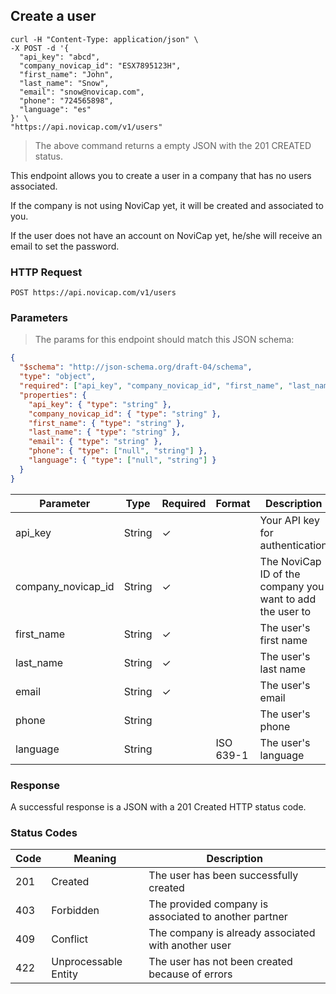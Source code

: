 ## Create a user

```shell
curl -H "Content-Type: application/json" \
-X POST -d '{
  "api_key": "abcd",
  "company_novicap_id": "ESX7895123H",
  "first_name": "John",
  "last_name": "Snow",
  "email": "snow@novicap.com",
  "phone": "724565898",
  "language": "es"
}' \
"https://api.novicap.com/v1/users"
```

> The above command returns a empty JSON with the 201 CREATED status.

This endpoint allows you to create a user in a company that has no users associated.

If the company is not using NoviCap yet, it will be created and associated to you.

If the user does not have an account on NoviCap yet, he/she will receive an email to set the password.

### HTTP Request

`POST https://api.novicap.com/v1/users`

### Parameters

> The params for this endpoint should match this JSON schema:

```json
{
  "$schema": "http://json-schema.org/draft-04/schema",
  "type": "object",
  "required": ["api_key", "company_novicap_id", "first_name", "last_name", "email"],
  "properties": {
    "api_key": { "type": "string" },
    "company_novicap_id": { "type": "string" },
    "first_name": { "type": "string" },
    "last_name": { "type": "string" },
    "email": { "type": "string" },
    "phone": { "type": ["null", "string"] },
    "language": { "type": ["null", "string"] }
  }
}
```

| Parameter          | Type   | Required | Format    | Description                                               |
|--------------------|--------|----------|-----------|-----------------------------------------------------------|
| api_key            | String | ✓        |           | Your API key for authentication                           |
| company_novicap_id | String | ✓        |           | The NoviCap ID of the company you want to add the user to |
| first_name         | String | ✓        |           | The user's first name                                     |
| last_name          | String | ✓        |           | The user's last name                                      |
| email              | String | ✓        |           | The user's email                                          |
| phone              | String |          |           | The user's phone                                          |
| language           | String |          | ISO 639-1 | The user's language                                       |

### Response

A successful response is a JSON with a 201 Created HTTP status code.

### Status Codes

| Code | Meaning              | Description                                           |
|------|----------------------|-------------------------------------------------------|
| 201  | Created              | The user has been successfully created                |
| 403  | Forbidden            | The provided company is associated to another partner |
| 409  | Conflict             | The company is already associated with another user   |
| 422  | Unprocessable Entity | The user has not been created because of errors       |
